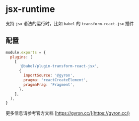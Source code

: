 # jsx-runtime

支持 `jsx` 语法的运行时，比如 `babel` 的 `transform-react-jsx` 插件

## 配置

```js
module.exports = {
  plugins: [
    [
      '@babel/plugin-transform-react-jsx',
      {
        importSource: '@gyron',
        pragma: 'reactCreateElement',
        pragmaFrag: 'Fragment',
      },
    ],
  ],
}
```

更多信息请参考官方文档 [https://gyron.cc/](https://gyron.cc/)
